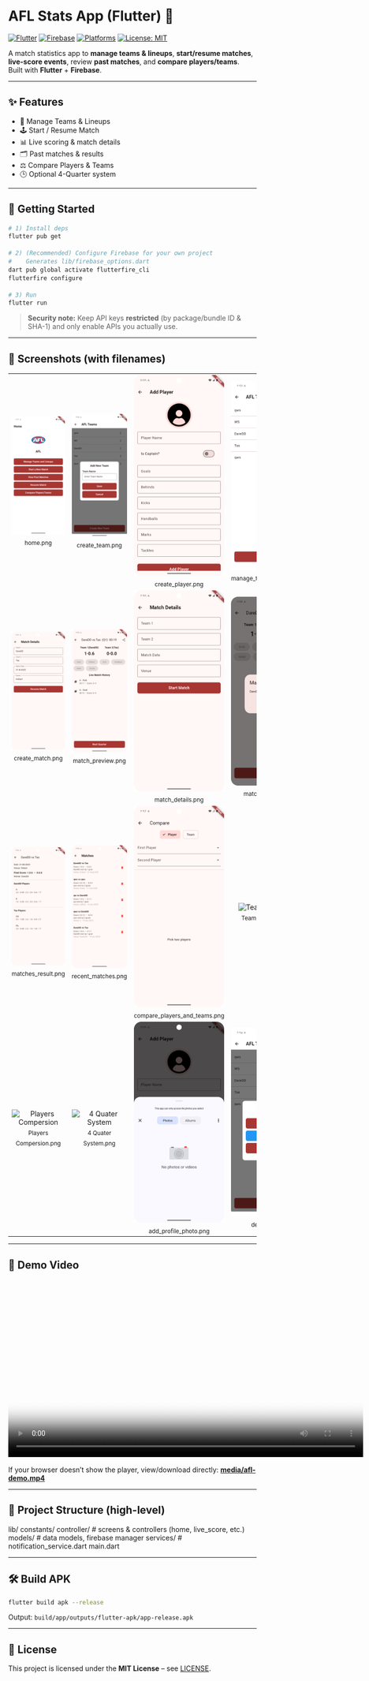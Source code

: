 # AFL Stats App (Flutter) 🏉

[![Flutter](https://img.shields.io/badge/Flutter-Mobile-blue?logo=flutter)](#)
[![Firebase](https://img.shields.io/badge/Firebase-Client-orange?logo=firebase)](#)
[![Platforms](https://img.shields.io/badge/Platforms-Android%20%7C%20iOS-success)](#)
[![License: MIT](https://img.shields.io/badge/License-MIT-green.svg)](LICENSE)

A match statistics app to **manage teams & lineups**, **start/resume matches**, **live-score events**, review **past matches**, and **compare players/teams**.  
Built with **Flutter** + **Firebase**.

---

## ✨ Features
- 👥 Manage Teams & Lineups  
- 🕹️ Start / Resume Match  
- 📊 Live scoring & match details  
- 🗂️ Past matches & results  
- ⚖️ Compare Players & Teams  
- 🕒 Optional 4-Quarter system

---

## 🚀 Getting Started

~~~bash
# 1) Install deps
flutter pub get

# 2) (Recommended) Configure Firebase for your own project
#    Generates lib/firebase_options.dart
dart pub global activate flutterfire_cli
flutterfire configure

# 3) Run
flutter run
~~~

> **Security note:** Keep API keys **restricted** (by package/bundle ID & SHA-1) and only enable APIs you actually use.

---

## 📸 Screenshots (with filenames)

<table>
  <tr>
    <td align="center"><img src="screenshots/home.png" width="210" alt="home"/><div><sub>home.png</sub></div></td>
    <td align="center"><img src="screenshots/create_team.png" width="210" alt="create_team"/><div><sub>create_team.png</sub></div></td>
    <td align="center"><img src="screenshots/create_player.png" width="210" alt="create_player"/><div><sub>create_player.png</sub></div></td>
    <td align="center"><img src="screenshots/manage_team_and_lineups.png" width="210" alt="manage_team_and_lineups"/><div><sub>manage_team_and_lineups.png</sub></div></td>
  </tr>
  <tr>
    <td align="center"><img src="screenshots/create_match.png" width="210" alt="create_match"/><div><sub>create_match.png</sub></div></td>
    <td align="center"><img src="screenshots/match_preview.png" width="210" alt="match_preview"/><div><sub>match_preview.png</sub></div></td>
    <td align="center"><img src="screenshots/match_details.png" width="210" alt="match_details"/><div><sub>match_details.png</sub></div></td>
    <td align="center"><img src="screenshots/match_completed.png" width="210" alt="match_completed"/><div><sub>match_completed.png</sub></div></td>
  </tr>
  <tr>
    <td align="center"><img src="screenshots/matches_result.png" width="210" alt="matches_result"/><div><sub>matches_result.png</sub></div></td>
    <td align="center"><img src="screenshots/recent_matches.png" width="210" alt="recent_matches"/><div><sub>recent_matches.png</sub></div></td>
    <td align="center"><img src="screenshots/compare_players_and_teams.png" width="210" alt="compare_players_and_teams"/><div><sub>compare_players_and_teams.png</sub></div></td>
    <td align="center"><img src="screenshots/Teams%20Compersion.png" width="210" alt="Teams Compersion"/><div><sub>Teams Compersion.png</sub></div></td>
  </tr>
  <tr>
    <td align="center"><img src="screenshots/Players%20Compersion.png" width="210" alt="Players Compersion"/><div><sub>Players Compersion.png</sub></div></td>
    <td align="center"><img src="screenshots/4%20Quater%20System.png" width="210" alt="4 Quater System"/><div><sub>4 Quater System.png</sub></div></td>
    <td align="center"><img src="screenshots/add_profile_photo.png" width="210" alt="add_profile_photo"/><div><sub>add_profile_photo.png</sub></div></td>
    <td align="center"><img src="screenshots/delete_team.png" width="210" alt="delete_team"/><div><sub>delete_team.png</sub></div></td>
  </tr>
</table>

---

## 🎥 Demo Video

<video src="media/afl-demo.mp4" width="720" controls poster="screenshots/Home.png"></video>  

If your browser doesn’t show the player, view/download directly: **[media/afl-demo.mp4](media/afl-demo.mp4)**

---

## 🧱 Project Structure (high-level)

lib/
  constants/
  controller/        # screens & controllers (home, live_score, etc.)
  models/            # data models, firebase manager
  services/          # notification_service.dart
  main.dart

---

## 🛠️ Build APK
~~~bash
flutter build apk --release
~~~
Output: `build/app/outputs/flutter-apk/app-release.apk`

---

## 📄 License
This project is licensed under the **MIT License** – see [LICENSE](LICENSE).
